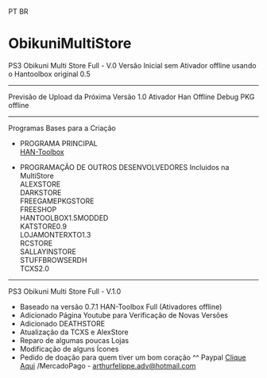 PT BR


# ObikuniMultiStore
PS3 Obikuni Multi Store Full - V.0
Versão Inicial sem Ativador offline usando o Hantoolbox original 0.5

----

Previsão de Upload da Próxima Versão 1.0
Ativador Han Offline
Debug PKG offline


----
Programas Bases para a Criação
- PROGRAMA PRINCIPAL  
[HAN-Toolbox](https://github.com/ShaolinAssassin/HAN-Toolbox/releases)  

- PROGRAMAÇÃO DE OUTROS DESENVOLVEDORES Incluidos na MultiStore  
ALEXSTORE  
DARKSTORE  
FREEGAMEPKGSTORE  
FREESHOP  
HANTOOLBOX1.5MODDED  
KATSTORE0.9  
LOJAMONTERXTO1.3  
RCSTORE  
SALLAYINSTORE  
STUFFBROWSERDH  
TCXS2.0  

-----------------------------------

PS3 Obikuni Multi Store Full - V.1.0
* Baseado na versão 0.7.1 HAN-Toolbox Full (Ativadores offline)
* Adicionado Página Youtube para Verificação de Novas Versões
* Adicionado DEATHSTORE
* Atualização da TCXS e AlexStore
* Reparo de algumas poucas Lojas
* Modificação de alguns Ícones
* Pedido de doação para quem tiver um bom coração ^^ Paypal [Clique Aqui](https://www.paypal.com/cgi-bin/webscr?cmd=_donations&business=arthurfelippe.adv%40hotmail.com&item_name=Help-me+study+%21%21%21+please.&currency_code=BRL&source=url) /MercadoPago - arthurfelippe.adv@hotmail.com



